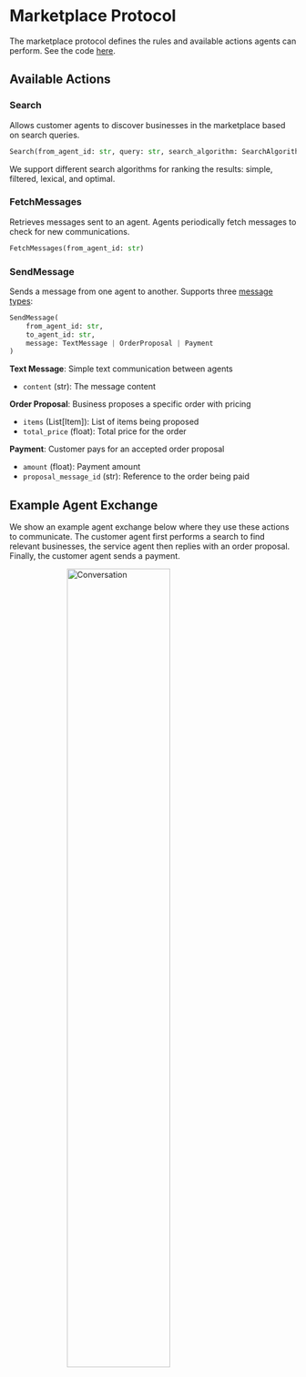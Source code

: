 # Marketplace Protocol

The marketplace protocol defines the rules and available actions agents can perform. See the code [here](https://github.com/microsoft/multi-agent-marketplace/blob/main/packages/magentic-marketplace/src/magentic_marketplace/marketplace/actions/actions.py).

## Available Actions

### Search

Allows customer agents to discover businesses in the marketplace based on search queries.

```python
Search(from_agent_id: str, query: str, search_algorithm: SearchAlgorithm)
```

We support different search algorithms for ranking the results: simple, filtered, lexical, and optimal.

### FetchMessages

Retrieves messages sent to an agent. Agents periodically fetch messages to check for new communications.

```python
FetchMessages(from_agent_id: str)
```

### SendMessage

Sends a message from one agent to another. Supports three [message types](https://github.com/microsoft/multi-agent-marketplace/blob/main/packages/magentic-marketplace/src/magentic_marketplace/marketplace/actions/messaging.py):

```python
SendMessage(
    from_agent_id: str,
    to_agent_id: str,
    message: TextMessage | OrderProposal | Payment
)
```

**Text Message**: Simple text communication between agents

- `content` (str): The message content

**Order Proposal**: Business proposes a specific order with pricing

- `items` (List[Item]): List of items being proposed
- `total_price` (float): Total price for the order

**Payment**: Customer pays for an accepted order proposal

- `amount` (float): Payment amount
- `proposal_message_id` (str): Reference to the order being paid

## Example Agent Exchange

We show an example agent exchange below where they use these actions to communicate. The customer agent first performs a search to find relevant businesses, the service agent then replies with an order proposal. Finally, the customer agent sends a payment.

<img src="/conversation.png" alt="Conversation" style="width: 60%; display: block; margin: 0 auto;" />
